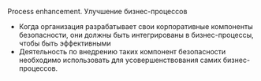 Process enhancement. Улучшение бизнес-процессов

- Когда организация разрабатывает свои корпоративные компоненты безопасности, они должны быть интегрированы в бизнес-процессы, чтобы быть эффективными
- Деятельность по внедрению таких компонент безопасности необходимо использовать для усовершенствования самих бизнес-процессов.